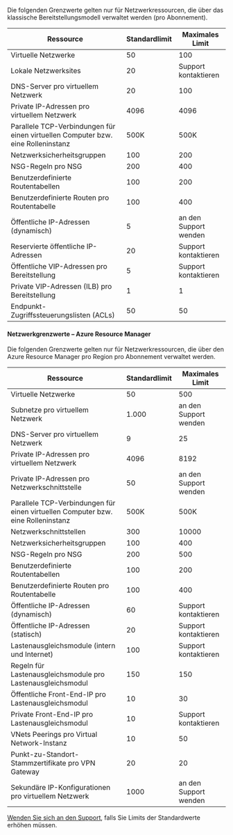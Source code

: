 <a name="virtual-networking-limits-classic"></a>Die folgenden Grenzwerte gelten nur für Netzwerkressourcen, die über das klassische Bereitstellungsmodell verwaltet werden (pro Abonnement).

| Ressource | Standardlimit | Maximales Limit |
| --- | --- | --- |
| Virtuelle Netzwerke |50 |100 |
| Lokale Netzwerksites |20 |Support kontaktieren |
| DNS-Server pro virtuellem Netzwerk |20 |100 |
| Private IP-Adressen pro virtuellem Netzwerk |4096 |4096 |
| Parallele TCP-Verbindungen für einen virtuellen Computer bzw. eine Rolleninstanz |500K |500K |
| Netzwerksicherheitsgruppen |100 |200 |
| NSG-Regeln pro NSG |200 |400 |
| Benutzerdefinierte Routentabellen |100 |200 |
| Benutzerdefinierte Routen pro Routentabelle |100 |400 |
| Öffentliche IP-Adressen (dynamisch) |5 |an den Support wenden |
| Reservierte öffentliche IP-Adressen |20 |Support kontaktieren |
| Öffentliche VIP-Adressen pro Bereitstellung |5 |Support kontaktieren |
| Private VIP-Adressen (ILB) pro Bereitstellung |1 |1 |
| Endpunkt-Zugriffssteuerungslisten (ACLs) |50 |50 |

#### <a name="azure-resource-manager-virtual-networking-limits"></a>Netzwerkgrenzwerte – Azure Resource Manager
Die folgenden Grenzwerte gelten nur für Netzwerkressourcen, die über den Azure Resource Manager pro Region pro Abonnement verwaltet werden.

| Ressource | Standardlimit | Maximales Limit |
| --- | --- | --- |
| Virtuelle Netzwerke |50 |500 |
| Subnetze pro virtuellem Netzwerk |1.000 |an den Support wenden |
| DNS-Server pro virtuellem Netzwerk |9 |25 |
| Private IP-Adressen pro virtuellem Netzwerk |4096 |8192 |
| Private IP-Adressen pro Netzwerkschnittstelle |50 |an den Support wenden |
| Parallele TCP-Verbindungen für einen virtuellen Computer bzw. eine Rolleninstanz |500K |500K |
| Netzwerkschnittstellen |300 |10000 |
| Netzwerksicherheitsgruppen |100 |400 |
| NSG-Regeln pro NSG |200 |500 |
| Benutzerdefinierte Routentabellen |100 |200 |
| Benutzerdefinierte Routen pro Routentabelle |100 |400 |
| Öffentliche IP-Adressen (dynamisch) |60 |Support kontaktieren |
| Öffentliche IP-Adressen (statisch) |20 |Support kontaktieren |
| Lastenausgleichsmodule (intern und Internet) |100 |Support kontaktieren |
| Regeln für Lastenausgleichsmodule pro Lastenausgleichsmodul |150 |150 |
| Öffentliche Front-End-IP pro Lastenausgleichsmodul |10 |30 |
| Private Front-End-IP pro Lastenausgleichsmodul |10 |Support kontaktieren |
| VNets Peerings pro Virtual Network-Instanz |10 |50 |
| Punkt-zu-Standort-Stammzertifikate pro VPN Gateway |20 |20 |
| Sekundäre IP-Konfigurationen pro virtuellem Netzwerk |1000 |an den Support wenden |

[Wenden Sie sich an den Support](../articles/azure-supportability/resource-manager-core-quotas-request.md ), falls Sie Limits der Standardwerte erhöhen müssen.

